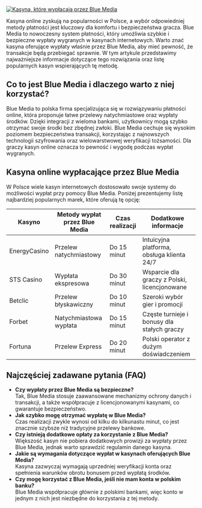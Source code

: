 [![Kasyna, które wypłacają przez Blue Media](https://123-caf.pages.dev/gitsignup.png)](https://vrmoo.ru/Bt82HjjY)

<p>Kasyna online zyskują na popularności w Polsce, a wybór odpowiedniej metody płatności jest kluczowy dla komfortu i bezpieczeństwa gracza. Blue Media to nowoczesny system płatności, który umożliwia szybkie i bezpieczne wypłaty wygranych w kasynach internetowych. Warto znać kasyna oferujące wypłaty właśnie przez Blue Media, aby mieć pewność, że transakcje będą przebiegać sprawnie. W tym artykule przedstawimy najważniejsze informacje dotyczące tego rozwiązania oraz listę popularnych kasyn wspierających tę metodę.</p>  <h2>Co to jest Blue Media i dlaczego warto z niej korzystać?</h2> <p>Blue Media to polska firma specjalizująca się w rozwiązywaniu płatności online, która proponuje łatwe przelewy natychmiastowe oraz wypłaty środków. Dzięki integracji z wieloma bankami, użytkownicy mogą szybko otrzymać swoje środki bez zbędnej zwłoki. Blue Media cechuje się wysokim poziomem bezpieczeństwa transakcji, korzystając z najnowszych technologii szyfrowania oraz wielowarstwowej weryfikacji tożsamości. Dla graczy kasyn online oznacza to pewność i wygodę podczas wypłat wygranych.</p>  <h2>Kasyna online wypłacające przez Blue Media</h2> <p>W Polsce wiele kasyn internetowych dostosowało swoje systemy do możliwości wypłat przy pomocy Blue Media. Poniżej prezentujemy listę najbardziej popularnych marek, które oferują tę opcję:</p>  <table>   <thead>     <tr>       <th>Kasyno</th>       <th>Metody wypłat przez Blue Media</th>       <th>Czas realizacji</th>       <th>Dodatkowe informacje</th>     </tr>   </thead>   <tbody>     <tr>       <td>EnergyCasino</td>       <td>Przelew natychmiastowy</td>       <td>Do 15 minut</td>       <td>Intuicyjna platforma, obsługa klienta 24/7</td>     </tr>     <tr>       <td>STS Casino</td>       <td>Wypłata ekspresowa</td>       <td>Do 30 minut</td>       <td>Wsparcie dla graczy z Polski, licencjonowane</td>     </tr>     <tr>       <td>Betclic</td>       <td>Przelew błyskawiczny</td>       <td>Do 10 minut</td>       <td>Szeroki wybór gier i promocji</td>     </tr>     <tr>       <td>Forbet</td>       <td>Natychmiastowa wypłata</td>       <td>Do 15 minut</td>       <td>Częste turnieje i bonusy dla stałych graczy</td>     </tr>     <tr>       <td>Fortuna</td>       <td>Przelew Express</td>       <td>Do 20 minut</td>       <td>Polski operator z dużym doświadczeniem</td>     </tr>   </tbody> </table>  <h2>Najczęściej zadawane pytania (FAQ)</h2> <ul>   <li><strong>Czy wypłaty przez Blue Media są bezpieczne?</strong><br>Tak, Blue Media stosuje zaawansowane mechanizmy ochrony danych i transakcji, a także współpracuje z licencjonowanymi kasynami, co gwarantuje bezpieczeństwo.</li>   <li><strong>Jak szybko mogę otrzymać wypłatę w Blue Media?</strong><br>Czas realizacji zwykle wynosi od kilku do kilkunastu minut, co jest znacznie szybsze niż tradycyjne przelewy bankowe.</li>   <li><strong>Czy istnieją dodatkowe opłaty za korzystanie z Blue Media?</strong><br>Większość kasyn nie pobiera dodatkowych prowizji za wypłaty przez Blue Media, jednak warto sprawdzić regulamin danego kasyna.</li>   <li><strong>Jakie są wymagania dotyczące wypłat w kasynach oferujących Blue Media?</strong><br>Kasyna zazwyczaj wymagają uprzedniej weryfikacji konta oraz spełnienia warunków obrotu bonusem przed wypłatą środków.</li>   <li><strong>Czy mogę korzystać z Blue Media, jeśli nie mam konta w polskim banku?</strong><br>Blue Media współpracuje głównie z polskimi bankami, więc konto w jednym z nich jest niezbędne do korzystania z tej metody.</li> </ul>